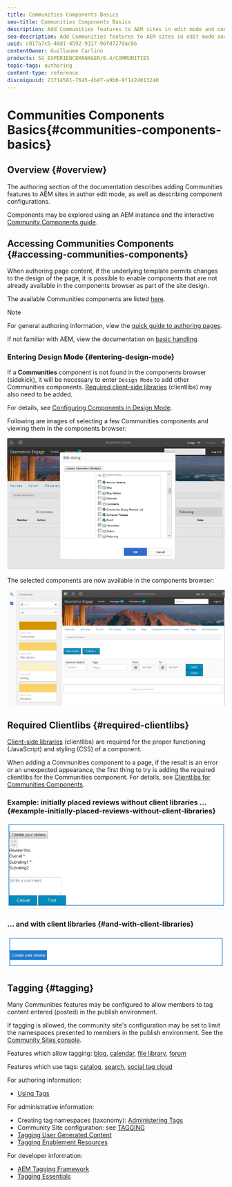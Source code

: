 ```yaml
---
title: Communities Components Basics
seo-title: Communities Components Basics
description: Add Communities features to AEM sites in edit mode and configure components
seo-description: Add Communities features to AEM sites in edit mode and configure components
uuid: c017a7c5-40d1-4592-9317-96fd727dac86
contentOwner: Guillaume Carlino
products: SG_EXPERIENCEMANAGER/6.4/COMMUNITIES
topic-tags: authoring
content-type: reference
discoiquuid: 21714581-7645-4b47-a9b0-9f1424013240
---
```


# Communities Components Basics{#communities-components-basics}

## Overview {#overview}

The authoring section of the documentation describes adding Communities features to AEM sites in author edit mode, as well as describing component configurations.

Components may be explored using an AEM instance and the interactive [Community Components guide](/help/communities/components-guide.md).

## Accessing Communities Components {#accessing-communities-components}

When authoring page content, if the underlying template permits changes to the design of the page, it is possible to enable components that are not already available in the components browser as part of the site design.

The available Communities components are listed [here](/help/communities/author-communities.md#available-communities-components).

>[!NOTE]
>
>For general authoring information, view the [quick guide to authoring pages](/help/sites-authoring/qg-page-authoring.md).
>
>If not familiar with AEM, view the documentation on [basic handling](/help/sites-authoring/basic-handling.md).

### Entering Design Mode {#entering-design-mode}

If a **Communities** component is not found in the components browser (sidekick), it will be necessary to enter `Design Mode` to add other Communities components. [Required client-side libraries](#required-clientlibs) (clientlibs) may also need to be added.

For details, see [Configuring Components in Design Mode](/help/sites-authoring/default-components-designmode.md).

Following are images of selecting a few Communities components and viewing them in the components browser:

![chlimage_1-424](assets/chlimage_1-424.png)

The selected components are now available in the components browser:

![chlimage_1-425](assets/chlimage_1-425.png)

## Required Clientlibs {#required-clientlibs}

[Client-side libraries](/help/sites-developing/clientlibs.md) (clientlibs) are required for the proper functioning (JavaScript) and styling (CSS) of a component.

When adding a Communities component to a page, if the result is an error or an unexpected appearance, the first thing to try is adding the required clientlibs for the Communities component. For details, see [Clientlibs for Communities Components](/help/communities/clientlibs.md).

### Example: initially placed reviews without client libraries ... {#example-initially-placed-reviews-without-client-libraries}

![chlimage_1-426](assets/chlimage_1-426.png)

### ... and with client libraries {#and-with-client-libraries}

![chlimage_1-427](assets/chlimage_1-427.png)

## Tagging {#tagging}

Many Communities features may be configured to allow members to tag content entered (posted) in the publish environment.

If tagging is allowed, the community site's configuration may be set to limit the namespaces presented to members in the publish environment. See the [Community Sites console](/help/communities/sites-console.md#tagging).

Features which allow tagging: [blog](/help/communities/blog-feature.md), [calendar](/help/communities/calendar.md), [file library](/help/communities/file-library.md), [forum](/help/communities/forum.md)

Features which use tags: [catalog](/help/communities/catalog.md), [search](/help/communities/search.md), [social tag cloud](/help/communities/tagcloud.md)

For authoring information:

* [Using Tags](/help/sites-authoring/tags.md)

For administrative information:

* Creating tag namespaces (taxonomy): [Administering Tags](/help/sites-administering/tags.md)
* Community Site configuration: see [TAGGING](/help/communities/sites-console.md#tagging)
* [Tagging User Generated Content](/help/sites-authoring/tags.md)
* [Tagging Enablement Resources](/help/communities/tag-resources.md)

For developer information:

* [AEM Tagging Framework](/help/sites-developing/framework.md)
* [Tagging Essentials](/help/communities/tag.md)

